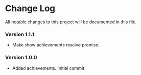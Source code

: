# Change Log
All notable changes to this project will be documented in this file.

### Version 1.1.1
* Make show achievements resolve promise.


### Version 1.0.0
* Added achievements. Initial commit.
